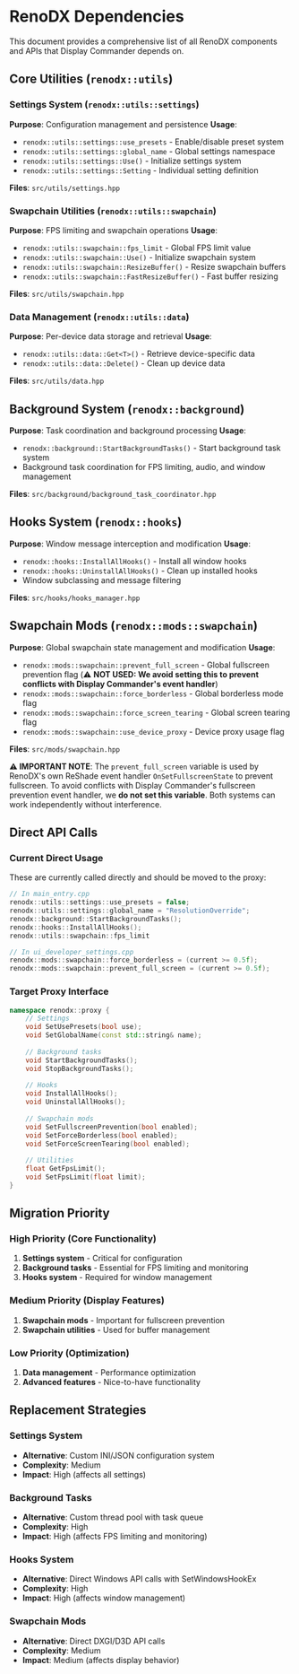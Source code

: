 # RenoDX Dependencies

This document provides a comprehensive list of all RenoDX components and APIs that Display Commander depends on.

## Core Utilities (`renodx::utils`)

### Settings System (`renodx::utils::settings`)
**Purpose**: Configuration management and persistence
**Usage**: 
- `renodx::utils::settings::use_presets` - Enable/disable preset system
- `renodx::utils::settings::global_name` - Global settings namespace
- `renodx::utils::settings::Use()` - Initialize settings system
- `renodx::utils::settings::Setting` - Individual setting definition

**Files**: `src/utils/settings.hpp`

### Swapchain Utilities (`renodx::utils::swapchain`)
**Purpose**: FPS limiting and swapchain operations
**Usage**:
- `renodx::utils::swapchain::fps_limit` - Global FPS limit value
- `renodx::utils::swapchain::Use()` - Initialize swapchain system
- `renodx::utils::swapchain::ResizeBuffer()` - Resize swapchain buffers
- `renodx::utils::swapchain::FastResizeBuffer()` - Fast buffer resizing

**Files**: `src/utils/swapchain.hpp`

### Data Management (`renodx::utils::data`)
**Purpose**: Per-device data storage and retrieval
**Usage**:
- `renodx::utils::data::Get<T>()` - Retrieve device-specific data
- `renodx::utils::data::Delete()` - Clean up device data

**Files**: `src/utils/data.hpp`

## Background System (`renodx::background`)

**Purpose**: Task coordination and background processing
**Usage**:
- `renodx::background::StartBackgroundTasks()` - Start background task system
- Background task coordination for FPS limiting, audio, and window management

**Files**: `src/background/background_task_coordinator.hpp`

## Hooks System (`renodx::hooks`)

**Purpose**: Window message interception and modification
**Usage**:
- `renodx::hooks::InstallAllHooks()` - Install all window hooks
- `renodx::hooks::UninstallAllHooks()` - Clean up installed hooks
- Window subclassing and message filtering

**Files**: `src/hooks/hooks_manager.hpp`

## Swapchain Mods (`renodx::mods::swapchain`)

**Purpose**: Global swapchain state management and modification
**Usage**:
- `renodx::mods::swapchain::prevent_full_screen` - Global fullscreen prevention flag (⚠️ **NOT USED: We avoid setting this to prevent conflicts with Display Commander's event handler**)
- `renodx::mods::swapchain::force_borderless` - Global borderless mode flag
- `renodx::mods::swapchain::force_screen_tearing` - Global screen tearing flag
- `renodx::mods::swapchain::use_device_proxy` - Device proxy usage flag

**Files**: `src/mods/swapchain.hpp`

**⚠️ IMPORTANT NOTE**: The `prevent_full_screen` variable is used by RenoDX's own ReShade event handler `OnSetFullscreenState` to prevent fullscreen. To avoid conflicts with Display Commander's fullscreen prevention event handler, we **do not set this variable**. Both systems can work independently without interference.

## Direct API Calls

### Current Direct Usage
These are currently called directly and should be moved to the proxy:

```cpp
// In main_entry.cpp
renodx::utils::settings::use_presets = false;
renodx::utils::settings::global_name = "ResolutionOverride";
renodx::background::StartBackgroundTasks();
renodx::hooks::InstallAllHooks();
renodx::utils::swapchain::fps_limit

// In ui_developer_settings.cpp
renodx::mods::swapchain::force_borderless = (current >= 0.5f);
renodx::mods::swapchain::prevent_full_screen = (current >= 0.5f);
```

### Target Proxy Interface
```cpp
namespace renodx::proxy {
    // Settings
    void SetUsePresets(bool use);
    void SetGlobalName(const std::string& name);
    
    // Background tasks
    void StartBackgroundTasks();
    void StopBackgroundTasks();
    
    // Hooks
    void InstallAllHooks();
    void UninstallAllHooks();
    
    // Swapchain mods
    void SetFullscreenPrevention(bool enabled);
    void SetForceBorderless(bool enabled);
    void SetForceScreenTearing(bool enabled);
    
    // Utilities
    float GetFpsLimit();
    void SetFpsLimit(float limit);
}
```

## Migration Priority

### High Priority (Core Functionality)
1. **Settings system** - Critical for configuration
2. **Background tasks** - Essential for FPS limiting and monitoring
3. **Hooks system** - Required for window management

### Medium Priority (Display Features)
1. **Swapchain mods** - Important for fullscreen prevention
2. **Swapchain utilities** - Used for buffer management

### Low Priority (Optimization)
1. **Data management** - Performance optimization
2. **Advanced features** - Nice-to-have functionality

## Replacement Strategies

### Settings System
- **Alternative**: Custom INI/JSON configuration system
- **Complexity**: Medium
- **Impact**: High (affects all settings)

### Background Tasks
- **Alternative**: Custom thread pool with task queue
- **Complexity**: High
- **Impact**: High (affects FPS limiting and monitoring)

### Hooks System
- **Alternative**: Direct Windows API calls with SetWindowsHookEx
- **Complexity**: High
- **Impact**: High (affects window management)

### Swapchain Mods
- **Alternative**: Direct DXGI/D3D API calls
- **Complexity**: Medium
- **Impact**: Medium (affects display behavior)
